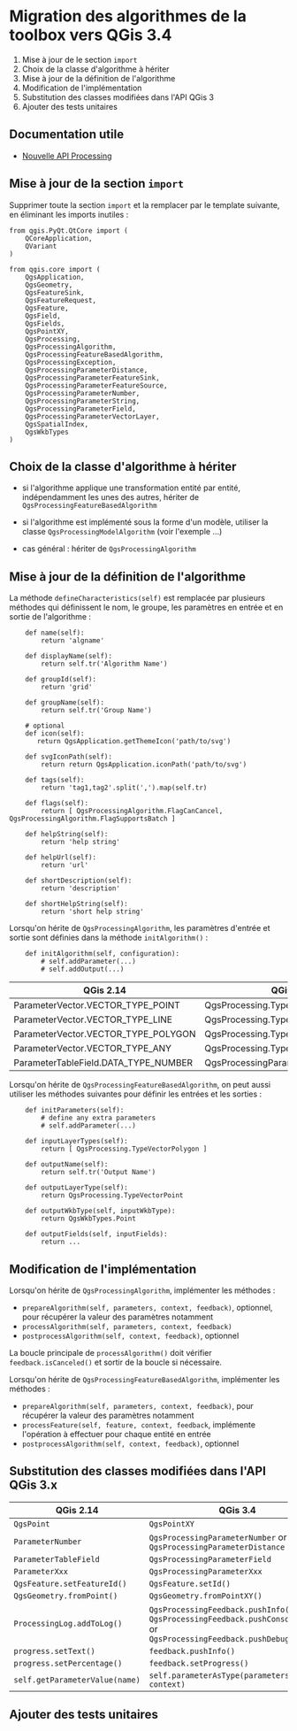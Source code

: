 # Migration des algorithmes de la toolbox vers QGis 3.4

1. Mise à jour de le section `import`
2. Choix de la classe d'algorithme à hériter
3. Mise à jour de la définition de l'algorithme
4. Modification de l'implémentation
5. Substitution des classes modifiées dans l'API QGis 3
6. Ajouter des tests unitaires

## Documentation utile

* [Nouvelle API Processing](https://qgis.org/pyqgis/3.4/core/Processing)

## Mise à jour de la section `import`

Supprimer toute la section `import`
et la remplacer par le template suivante, en éliminant les imports inutiles :

```
from qgis.PyQt.QtCore import (
    QCoreApplication,
    QVariant
)

from qgis.core import (
    QgsApplication,
    QgsGeometry,
    QgsFeatureSink,
    QgsFeatureRequest,
    QgsFeature,
    QgsField,
    QgsFields,
    QgsPointXY,
    QgsProcessing,
    QgsProcessingAlgorithm,
    QgsProcessingFeatureBasedAlgorithm,
    QgsProcessingException,
    QgsProcessingParameterDistance,
    QgsProcessingParameterFeatureSink,
    QgsProcessingParameterFeatureSource,
    QgsProcessingParameterNumber,
    QgsProcessingParameterString,
    QgsProcessingParameterField,
    QgsProcessingParameterVectorLayer,
    QgsSpatialIndex,
    QgsWkbTypes
)
```

## Choix de la classe d'algorithme à hériter

* si l'algorithme applique une transformation entité par entité, indépendamment les unes des autres,
  hériter de `QgsProcessingFeatureBasedAlgorithm`

* si l'algorithme est implémenté sous la forme d'un modèle,
  utiliser la classe `QgsProcessingModelAlgorithm` (voir l'exemple ...)

* cas général : hériter de `QgsProcessingAlgorithm`

## Mise à jour de la définition de l'algorithme

La méthode `defineCharacteristics(self)` est remplacée par plusieurs méthodes
qui définissent le nom, le groupe, les paramètres en entrée et en sortie de l'algorithme :

```
    def name(self):
        return 'algname'

    def displayName(self):
        return self.tr('Algorithm Name')

    def groupId(self):
        return 'grid'

    def groupName(self):
        return self.tr('Group Name')

    # optional
    def icon(self):
       return QgsApplication.getThemeIcon('path/to/svg')
    
    def svgIconPath(self):
        return return QgsApplication.iconPath('path/to/svg')

    def tags(self):
        return 'tag1,tag2'.split(',').map(self.tr)

    def flags(self):
        return [ QgsProcessingAlgorithm.FlagCanCancel, QgsProcessingAlgorithm.FlagSupportsBatch ]

    def helpString(self):
        return 'help string'

    def helpUrl(self):
        return 'url'

    def shortDescription(self):
        return 'description'

    def shortHelpString(self):
        return 'short help string'
```

Lorsqu'on hérite de `QgsProcessingAlgorithm`, les paramètres d'entrée et sortie sont définies dans la méthode `initAlgorithm()` :

```
    def initAlgorithm(self, configuration):
        # self.addParameter(...)
        # self.addOutput(...)
```

QGis 2.14                            | QGis 3.4
-------------------------------------|-------------------------------
ParameterVector.VECTOR_TYPE_POINT    | QgsProcessing.TypeVectorPoint
ParameterVector.VECTOR_TYPE_LINE     | QgsProcessing.TypeVectorLine
ParameterVector.VECTOR_TYPE_POLYGON  | QgsProcessing.TypeVectorPolygon
ParameterVector.VECTOR_TYPE_ANY      | QgsProcessing.TypeVectorAnyGeometry
ParameterTableField.DATA_TYPE_NUMBER | QgsProcessingParameterField.Numeric

Lorsqu'on hérite de `QgsProcessingFeatureBasedAlgorithm`,
on peut aussi utiliser les méthodes suivantes pour définir les entrées et les sorties :

```
    def initParameters(self):
        # define any extra parameters
        # self.addParameter(...)

    def inputLayerTypes(self):
        return [ QgsProcessing.TypeVectorPolygon ]

    def outputName(self):
        return self.tr('Output Name')

    def outputLayerType(self):
        return QgsProcessing.TypeVectorPoint

    def outputWkbType(self, inputWkbType):
        return QgsWkbTypes.Point

    def outputFields(self, inputFields):
        return ...

```


## Modification de l'implémentation

Lorsqu'on hérite de `QgsProcessingAlgorithm`, implémenter les méthodes :

* `prepareAlgorithm(self, parameters, context, feedback)`, optionnel, pour récupérer la valeur des paramètres notamment
* `processAlgorithm(self, parameters, context, feedback)`
* `postprocessAlgorithm(self, context, feedback)`, optionnel

La boucle principale de `processAlgorithm()` doit vérifier `feedback.isCanceled()`
et sortir de la boucle si nécessaire.

Lorsqu'on hérite de `QgsProcessingFeatureBasedAlgorithm`, implémenter les méthodes :

* `prepareAlgorithm(self, parameters, context, feedback)`, pour récupérer la valeur des paramètres notamment
* `processFeature(self, feature, context, feedback`, implémente l'opération à effectuer pour chaque entité en entrée
* `postprocessAlgorithm(self, context, feedback)`, optionnel


## Substitution des classes modifiées dans l'API QGis 3.x

QGis 2.14                       | QGis 3.4
--------------------------------|-------------------------------
`QgsPoint`                      | `QgsPointXY`
`ParameterNumber`               | `QgsProcessingParameterNumber` or `QgsProcessingParameterDistance`
`ParameterTableField`           | `QgsProcessingParameterField`
`ParameterXxx`                  | `QgsProcessingParameterXxx`
`QgsFeature.setFeatureId()`     | `QgsFeature.setId()`
`QgsGeometry.fromPoint()`       | `QgsGeometry.fromPointXY()`
`ProcessingLog.addToLog()`      | `QgsProcessingFeedback.pushInfo()` or `QgsProcessingFeedback.pushConsoleInfo()` or `QgsProcessingFeedback.pushDebugInfo()`
`progress.setText()`            | `feedback.pushInfo()`
`progress.setPercentage()`      | `feedback.setProgress()`
`self.getParameterValue(name)`  | `self.parameterAsType(parameters, name, context)`


## Ajouter des tests unitaires